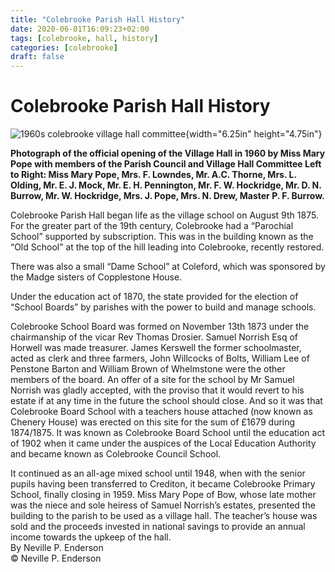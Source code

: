 ```yaml
---
title: "Colebrooke Parish Hall History"
date: 2020-06-01T16:09:23+02:00
tags: [colebrooke, hall, history]
categories: [colebrooke]
draft: false
---
```


Colebrooke Parish Hall History
==============================

![](media/image1.jpeg "1960s colebrooke village hall committee"){width="6.25in"
height="4.75in"}

**Photograph of the official opening of the Village Hall in 1960 by Miss
Mary Pope with members of the Parish Council and Village Hall Committee
Left to Right: Miss Mary Pope, Mrs. F. Lowndes, Mr. A.C. Thorne, Mrs. L.
Olding, Mr. E. J. Mock, Mr. E. H. Pennington, Mr. F. W. Hockridge, Mr.
D. N. Burrow, Mr. W. Hockridge, Mrs. J. Pope, Mrs. N. Drew, Master P. F.
Burrow.**

 Colebrooke Parish Hall began life as the village school on August 9th
1875. For the greater part of the 19th century, Colebrooke had a
“Parochial School” supported by subscription. This was in the building
known as the “Old School” at the top of the hill leading into
Colebrooke, recently restored.

 There was also a small “Dame School” at Coleford, which was sponsored
by the Madge sisters of Copplestone House.

 Under the education act of 1870, the state provided for the election of
“School Boards” by parishes with the power to build and manage schools.

 Colebrooke School Board was formed on November 13th 1873 under the
chairmanship of the vicar Rev Thomas Drosier. Samuel Norrish Esq of
Horwell was made treasurer. James Kerswell the former schoolmaster,
acted as clerk and three farmers, John Willcocks of Bolts, William Lee
of Penstone Barton and William Brown of Whelmstone were the other
members of the board. An offer of a site for the school by Mr Samuel
Norrish was gladly accepted, with the proviso that it would revert to
his estate if at any time in the future the school should close. And so
it was that Colebrooke Board School with a teachers house attached (now
known as Chenery House) was erected on this site for the sum of £1679
during 1874/1875. It was known as Colebrooke Board School until the
education act of 1902 when it came under the auspices of the Local
Education Authority and became known as Colebrooke Council School.

 It continued as an all-age mixed school until 1948, when with the
senior pupils having been transferred to Crediton, it became Colebrooke
Primary School, finally closing in 1959. Miss Mary Pope of Bow, whose
late mother was the niece and sole heiress of Samuel Norrish’s estates,
presented the building to the parish to be used as a village hall. The
teacher’s house was sold and the proceeds invested in national savings
to provide an annual income towards the upkeep of the hall.\
By Neville P. Enderson\
© Neville P. Enderson

